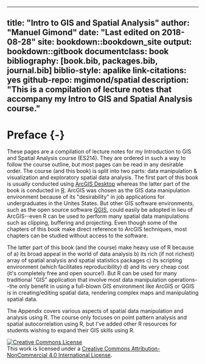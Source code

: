 
--- 
title: "Intro to GIS and Spatial Analysis"
author: "Manuel Gimond"
date: "Last edited on 2018-08-28"
site: bookdown::bookdown_site
output: bookdown::gitbook
documentclass: book
bibliography: [book.bib, packages.bib, journal.bib]
biblio-style: apalike
link-citations: yes
github-repo: mgimond/spatial
description: "This is a compilation of lecture notes that accompany my Intro to GIS and Spatial Analysis course."
---

# Preface {-}

These pages are a compilation of lecture notes for my Introduction to GIS and Spatial Analysis course (ES214). They are ordered in such a way to follow the course outline, but most pages can be read in any desirable order. The course (and this book) is split into two parts: data manipulation & visualization and exploratory spatial data analysis. The first part of this book is usually conducted using [ArcGIS Desktop](http://desktop.arcgis.com) whereas the latter part of the book is conducted in [R](https://www.r-project.org/). ArcGIS was chosen as the GIS data manipulation environment because of its "desirability" in job applications for undergraduates in the Unites States. But other GIS software environments, such as the open source software [QGIS](http://qgis.org), could easily be adopted in lieu of ArcGIS--even R can be used to perform many spatial data manipulations such as clipping, buffering and projecting. Even though some of the chapters of this book make direct reference to ArcGIS techniques, most chapters can be studied without access to the software.

The latter part of this book (and the course) make heavy use of R because of a) its broad appeal in the world of data analysis b) its rich (if not richest) array of spatial analysis and spatial statistics packages c) its scripting environment (which facilitates reproducibility) d) and its very cheap cost (it's completely free and open source!). But R can be used for many traditional "GIS" application that involve most data manipulation operations--the only benefit in using a full-blown GIS environment like ArcGIS or QGIS is in creating/editing spatial data, rendering complex maps and manipulating spatial data.

The Appendix covers various aspects of spatial data manipulation and analysis using R. The course only focuses on point pattern analysis and spatial autocorrelation using R, but I've added other R resources for students wishing to expand their GIS skills using R.




<a rel="license" href="http://creativecommons.org/licenses/by-nc/4.0/"><img alt="Creative Commons License" style="border-width:0" src="https://i.creativecommons.org/l/by-nc/4.0/88x31.png" /></a><br />This work is licensed under a <a rel="license" href="http://creativecommons.org/licenses/by-nc/4.0/">Creative Commons Attribution-NonCommercial 4.0 International License</a>.
